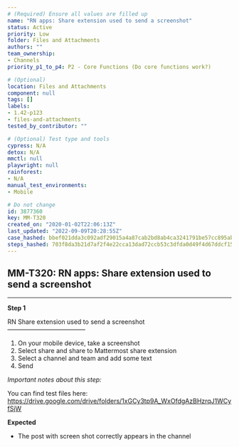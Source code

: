 ```yaml
---
# (Required) Ensure all values are filled up
name: "RN apps: Share extension used to send a screenshot"
status: Active
priority: Low
folder: Files and Attachments
authors: ""
team_ownership:
- Channels
priority_p1_to_p4: P2 - Core Functions (Do core functions work?)

# (Optional)
location: Files and Attachments
component: null
tags: []
labels:
- 1.42-p123
- files-and-attachments
tested_by_contributor: ""

# (Optional) Test type and tools
cypress: N/A
detox: N/A
mmctl: null
playwright: null
rainforest:
- N/A
manual_test_environments:
- Mobile

# Do not change
id: 3877360
key: MM-T320
created_on: "2020-01-02T22:06:13Z"
last_updated: "2022-09-09T20:28:55Z"
case_hashed: bbef021dda3c092adf29015a4a87cab2bd8ab4ca3241791be57cc895abb072fa7c04ffada755d879528d366637bb7e35
steps_hashed: 703f8da3b21d7af2f4e22cca13dad72ccb53c3dfda0d49f4d67ddcf159c1d465efb59758afbc779ffa1d31b315a9fccc
---
```


<!-- (Auto-generated) Based on frontmatter's "key" and "name" -->

## MM-T320: RN apps: Share extension used to send a screenshot

---

**Step 1**

RN Share extension used to send a screenshot\
–––––––––––––––––––––––––

1. On your mobile device, take a screenshot
2. Select share and share to Mattermost share extension
3. Select a channel and team and add some text
4. Send

_Important notes about this step:_

You can find test files here: <https://drive.google.com/drive/folders/1xGCy3tp9A_WxOfdgAzBHzrqJ1WCyfSjW>

**Expected**

- The post with screen shot correctly appears in the channel
